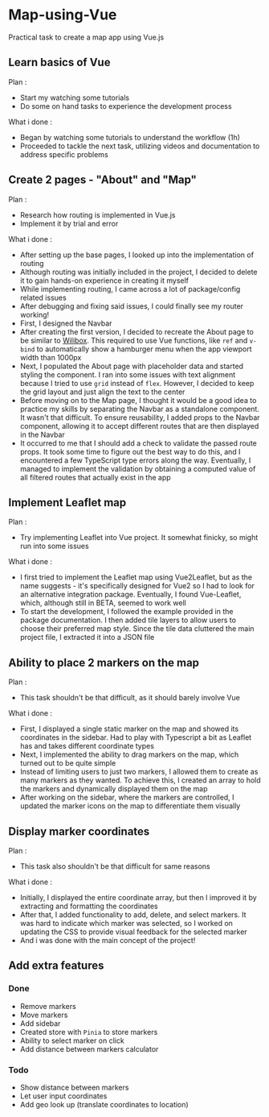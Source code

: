 # Map-using-Vue

Practical task to create a map app using Vue.js

## Learn basics of Vue

Plan :

- Start my watching some tutorials
- Do some on hand tasks to experience the development process

What i done :

- Began by watching some tutorials to understand the workflow (1h)
- Proceeded to tackle the next task, utilizing videos and documentation to address specific problems

## Create 2 pages - "About" and "Map"

Plan :

- Research how routing is implemented in Vue.js
- Implement it by trial and error

What i done :

- After setting up the base pages, I looked up into the implementation of routing
- Although routing was initially included in the project, I decided to delete it to gain hands-on experience in creating it myself
- While implementing routing, I came across a lot of package/config related issues
- After debugging and fixing said issues, I could finally see my router working!
- First, I designed the Navbar
- After creating the first version, I decided to recreate the About page to be similar to [Wilibox](https://www.wilibox.com). This required to use Vue functions, like `ref` and `v-bind` to automatically show a hamburger menu when the app viewport width than 1000px
- Next, I populated the About page with placeholder data and started styling the component. I ran into some issues with text alignment because I tried to use `grid` instead of `flex`. However, I decided to keep the grid layout and just align the text to the center
- Before moving on to the Map page, I thought it would be a good idea to practice my skills by separating the Navbar as a standalone component. It wasn't that difficult. To ensure reusability, I added props to the Navbar component, allowing it to accept different routes that are then displayed in the Navbar
- It occurred to me that I should add a check to validate the passed route props. It took some time to figure out the best way to do this, and I encountered a few TypeScript type errors along the way. Eventually, I managed to implement the validation by obtaining a computed value of all filtered routes that actually exist in the app

## Implement Leaflet map

Plan :

- Try implementing Leaflet into Vue project. It somewhat finicky, so might run into some issues

What i done :

- I first tried to implement the Leaflet map using Vue2Leaflet, but as the name suggests - it's specifically designed for Vue2 so I had to look for an alternative integration package. Eventually, I found Vue-Leaflet, which, although still in BETA, seemed to work well
- To start the development, I followed the example provided in the package documentation. I then added tile layers to allow users to choose their preferred map style. Since the tile data cluttered the main project file, I extracted it into a JSON file

## Ability to place 2 markers on the map

Plan :

- This task shouldn't be that difficult, as it should barely involve Vue

What i done :

- First, I displayed a single static marker on the map and showed its coordinates in the sidebar. Had to play with Typescript a bit as Leaflet has and takes different coordinate types
- Next, I implemented the ability to drag markers on the map, which turned out to be quite simple
- Instead of limiting users to just two markers, I allowed them to create as many markers as they wanted. To achieve this, I created an array to hold the markers and dynamically displayed them on the map
- After working on the sidebar, where the markers are controlled, I updated the marker icons on the map to differentiate them visually

## Display marker coordinates

Plan :

- This task also shouldn't be that difficult for same reasons

What i done :

- Initially, I displayed the entire coordinate array, but then I improved it by extracting and formatting the coordinates
- After that, I added functionality to add, delete, and select markers. It was hard to indicate which marker was selected, so I worked on updating the CSS to provide visual feedback for the selected marker
- And i was done with the main concept of the project!

## Add extra features

### Done

- Remove markers
- Move markers
- Add sidebar
- Created store with `Pinia` to store markers
- Ability to select marker on click
- Add distance between markers calculator

### Todo

- Show distance between markers
- Let user input coordinates
- Add geo look up (translate coordinates to location)
